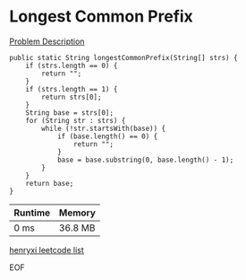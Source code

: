 # Longest Common Prefix
[Problem Description](https://leetcode.com/problems/longest-common-prefix/)

```
public static String longestCommonPrefix(String[] strs) {
    if (strs.length == 0) {
        return "";
    }
    if (strs.length == 1) {
        return strs[0];
    }
    String base = strs[0];
    for (String str : strs) {
        while (!str.startsWith(base)) {
            if (base.length() == 0) {
                return "";
            }
            base = base.substring(0, base.length() - 1);
        }
    }
    return base;
}
```

| Runtime       | Memory     | 
| :------------- | :---------- |
| 0 ms | 36.8 MB	   |


[henryxi leetcode list](http://www.henryxi.com/leetcode)

EOF